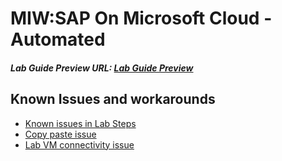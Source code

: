 # MIW:SAP On Microsoft Cloud - Automated

##### Lab Guide Preview URL: [Lab Guide Preview](https://experience.cloudlabs.ai/#/labguidepreview/7de9f442-7c7f-49c0-a59d-0e7b24a50473)

## Known Issues and workarounds
- [Known issues in Lab Steps](#Known-issues-in-lab-steps)
- [Copy paste issue](https://docs.cloudlabs.ai/Learner/Troubleshooting/CopyPaste)
- [Lab VM connectivity issue](https://docs.cloudlabs.ai/Learner/Troubleshooting/RDP)

